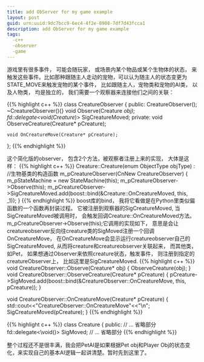 ```yaml
---
title: add ObServer for my game example
layout: post
guid: urn:uuid:9dc7bcc9-6ec4-4f2e-8908-7df7d43fcca1
description: add ObServer for my game example
tags:
  -c++
  -observer
  -game 
---
```



游戏里有很多事件， 可能会随玩家， 或场景内某个物品或某个生物体的状态， 来触发这些事件。比如那种跟随主人走动的宠物，可以认为随主人的状态变更为STATE_MOVE来触发宠物的某个事件， 比如跟随主人，宠物类和宠物的AI类， 以及人物类， 均是独立的， 我们需要一个观察器来连接他们之间的关联：  

{{% highlight c++ %}}
class CreatureObserver
{
public:
    CreatureObserver();
    ~CreatureObserver(){}
    void Observe(Creature *obj);
    fd::delegate<void(Creature*)> SigCreatureMoved; 
private:
    void ObserveCreature(Creature* pCreature);

    void OnCreatureMove(Creature* pCreature);
};
{{% endhighlight %}}


这个简化版的observer， 包含2个方法，被观察者注册上来的实现， 大体是这样：
{{% highlight c++ %}}
Creature::Creature(enum ObjectType objType) :  //生物基类的构造函数
    m_pCreatureObserver(CnNew CreatureObserver)
{
    m_pStateMachine = new StateMachine(this);
    m_pCreatureObserver->Observe(this);
    m_pCreatureObserver->SigCreatureMoved.add(boost::bind(&Creature::OnCreatureMoved, this, _1));
}
{{% endhighlight %}}
boost库的bind， 我将它看做是在Python里类似偏函数的一个函数再封装过程。 它被注册到观察器的SigCreatureMoved, 当SigCreatureMoved被调用时， 会触发回调Creature::OnCreatureMoved方法。
m_pCreatureObserver->Observe(this);它调用的实现如下， 意思是会让creatureobserver反向往creature类的SigMoved注册一个回调OnCreatureMove， 在OnCreatureMove会显示运行creatureobserver自己的SigCreatureMoved, 从而将creature和creatureobserver关联起来， 而其他类，如Pet， 如果想通过Observer来依照creature状态，触发事件， 则注册到指定的creatureObserver上， 比如这里是SigCreatureMoved. 
{{% highlight c++ %}}
void CreatureObserver::Observe(Creature* obj)
{
    ObserveCreature(obj);
}
void CreatureObserver::ObserveCreature(Creature* pCreature)
{
    pCreature->SigMoved.add(boost::bind(&CreatureObserver::OnCreatureMove, this, pCreature));
}

void CreatureObserver::OnCreatureMove(Creature* pCreature)
{
    std::cout<<"CreatureObserver::OnCreatureMove"<<"\n";
    SigCreatureMoved(pCreature);
}
{{% endhighlight %}}

{{% highlight c++ %}}
class Creature
{
    public:
        // ... 省略部分
        fd::delegate<\void()> SigMoved;
        // ... 省略部分
{{% endhighlight %}}



整个过程还不是很丰满，我会把PetAI是如果根据Pet obj和Player Obj的状态变化，来实现自己的基本AI逻辑一起讲清楚。暂时先到这里了。

